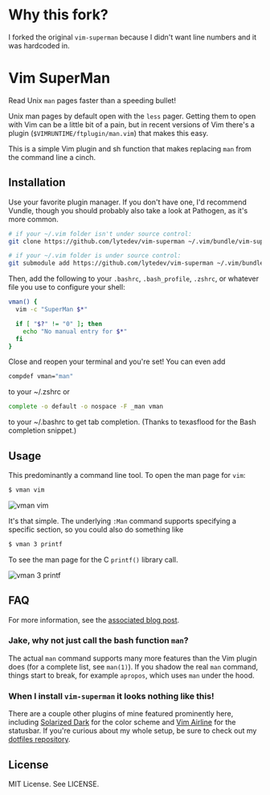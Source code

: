 # Why this fork?

I forked the original `vim-superman` because I didn't want line numbers and it was hardcoded in.

# Vim SuperMan

Read Unix `man` pages faster than a speeding bullet!

Unix man pages by default open with the `less` pager. Getting them to open with
Vim can be a little bit of a pain, but in recent versions of Vim there's a
plugin (`$VIMRUNTIME/ftplugin/man.vim`) that makes this easy.

This is a simple Vim plugin and sh function that makes replacing `man` from the
command line a cinch.

## Installation

Use your favorite plugin manager. If you don't have one, I'd recommend Vundle,
though you should probably also take a look at Pathogen, as it's more common.

```bash
# if your ~/.vim folder isn't under source control:
git clone https://github.com/lytedev/vim-superman ~/.vim/bundle/vim-superman

# if your ~/.vim folder is under source control:
git submodule add https://github.com/lytedev/vim-superman ~/.vim/bundle/vim-superman
```

Then, add the following to your `.bashrc`, `.bash_profile`, `.zshrc`, or
whatever file you use to configure your shell:

```bash
vman() {
  vim -c "SuperMan $*"

  if [ "$?" != "0" ]; then
    echo "No manual entry for $*"
  fi
}
```

Close and reopen your terminal and you're set! You can even add

```zsh
compdef vman="man"
```

to your ~/.zshrc or

```bash
complete -o default -o nospace -F _man vman
```

to your ~/.bashrc to get tab completion. (Thanks to texasflood for the Bash
completion snippet.)

## Usage

This predominantly a command line tool. To open the man page for `vim`:

```bash
$ vman vim
```

![vman vim](http://blog.jez.io/images/vim.1.png)

It's that simple. The underlying `:Man` command supports specifying a specific
section, so you could also do something like

```bash
$ vman 3 printf
```

To see the man page for the C `printf()` library call.

![vman 3 printf](http://blog.jez.io/images/printf.3.png)

## FAQ

For more information, see the [associated blog post][blog].

### Jake, why not just call the bash function `man`?

The actual `man` command supports many more features than the Vim plugin does
(for a complete list, see `man(1)`). If you shadow the real `man` command,
things start to break, for example `apropos`, which uses `man` under the hood.

### When I install `vim-superman` it looks nothing like this!

There are a couple other plugins of mine featured prominently here, including
[Solarized Dark][sdark] for the color scheme and [Vim Airline][vairline] for the
statusbar. If you're curious about my whole setup, be sure to check out my
[dotfiles repository][dotfiles].

## License

MIT License. See LICENSE.


[blog]: http://blog.jez.io/2014/12/20/vim-as-a-man-page-viewer/
[sdark]: https://github.com/altercation/vim-colors-solarized
[vairline]: https://github.com/bling/vim-airline
[dotfiles]: https://github.com/lytedev/dotfiles

